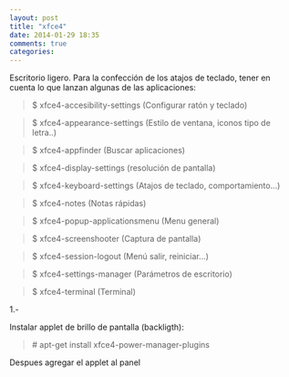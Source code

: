 ```yaml
---
layout: post
title: "xfce4"
date: 2014-01-29 18:35
comments: true
categories: 
---
```

Escritorio ligero. Para la confección de los atajos de teclado, tener en cuenta lo que lanzan algunas de las aplicaciones: 

>$ xfce4-accesibility-settings (Configurar ratón y teclado) 

>$ xfce4-appearance-settings (Estilo de ventana, iconos tipo de letra..) 

>$ xfce4-appfinder (Buscar aplicaciones) 

>$ xfce4-display-settings (resolución de pantalla) 

>$ xfce4-keyboard-settings (Atajos de teclado, comportamiento...) 

>$ xfce4-notes (Notas rápidas) 

>$ xfce4-popup-applicationsmenu (Menu general) 

>$ xfce4-screenshooter (Captura de pantalla) 

>$ xfce4-session-logout (Menú salir, reiniciar...) 

>$ xfce4-settings-manager (Parámetros de escritorio) 

>$ xfce4-terminal (Terminal)

1.-

Instalar applet de brillo de pantalla (backligth): 

>\# apt-get install xfce4-power-manager-plugins

Despues agregar el applet al panel

